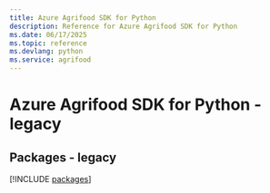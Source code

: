 ```yaml
---
title: Azure Agrifood SDK for Python
description: Reference for Azure Agrifood SDK for Python
ms.date: 06/17/2025
ms.topic: reference
ms.devlang: python
ms.service: agrifood
---
```

# Azure Agrifood SDK for Python - legacy
## Packages - legacy
[!INCLUDE [packages](agrifood-index.md)]